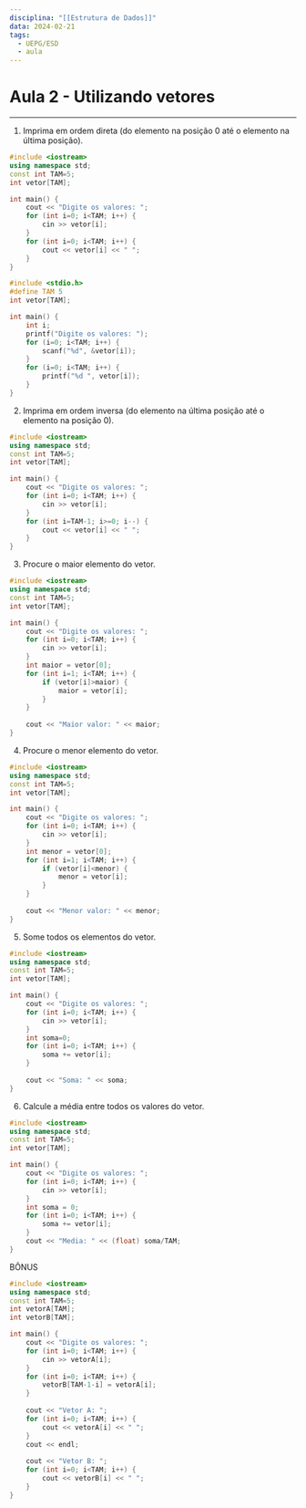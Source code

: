 ```yaml
---
disciplina: "[[Estrutura de Dados]]"
data: 2024-02-21
tags:
  - UEPG/ESD
  - aula
---
```

# Aula 2 - Utilizando vetores
- - -
1. Imprima em ordem direta (do elemento na posição 0 até o elemento na última posição).
```cpp
#include <iostream>
using namespace std;
const int TAM=5;
int vetor[TAM];

int main() {
    cout << "Digite os valores: ";
    for (int i=0; i<TAM; i++) {
        cin >> vetor[i];
    }
    for (int i=0; i<TAM; i++) {
        cout << vetor[i] << " ";
    }
}
```

```c
#include <stdio.h>
#define TAM 5
int vetor[TAM];

int main() {
    int i;
    printf("Digite os valores: ");
    for (i=0; i<TAM; i++) {
        scanf("%d", &vetor[i]);
    }
    for (i=0; i<TAM; i++) {
        printf("%d ", vetor[i]);
    }
}
```

2. Imprima em ordem inversa (do elemento na última posição até o elemento na posição 0).
```cpp
#include <iostream>
using namespace std;
const int TAM=5;
int vetor[TAM];

int main() {
    cout << "Digite os valores: ";
    for (int i=0; i<TAM; i++) {
        cin >> vetor[i];
    }
    for (int i=TAM-1; i>=0; i--) {
        cout << vetor[i] << " ";
    }
}
```

3. Procure o maior elemento do vetor.
```cpp
#include <iostream>
using namespace std;
const int TAM=5;
int vetor[TAM];

int main() {
    cout << "Digite os valores: ";
    for (int i=0; i<TAM; i++) {
        cin >> vetor[i];
    }
    int maior = vetor[0];
    for (int i=1; i<TAM; i++) {
        if (vetor[i]>maior) {
            maior = vetor[i];
        }
    }
    
    cout << "Maior valor: " << maior;
}
```

4. Procure o menor elemento do vetor.
```cpp
#include <iostream>
using namespace std;
const int TAM=5;
int vetor[TAM];

int main() {
    cout << "Digite os valores: ";
    for (int i=0; i<TAM; i++) {
        cin >> vetor[i];
    }
    int menor = vetor[0];
    for (int i=1; i<TAM; i++) {
        if (vetor[i]<menor) {
            menor = vetor[i];
        }
    }
    
    cout << "Menor valor: " << menor;
}
```

5. Some todos os elementos do vetor.
```cpp
#include <iostream>
using namespace std;
const int TAM=5;
int vetor[TAM];

int main() {
    cout << "Digite os valores: ";
    for (int i=0; i<TAM; i++) {
        cin >> vetor[i];
    }
    int soma=0;
    for (int i=0; i<TAM; i++) {
        soma += vetor[i];
    }
    
    cout << "Soma: " << soma;
}
```

6. Calcule a média entre todos os valores do vetor.
```cpp
#include <iostream>
using namespace std;
const int TAM=5;
int vetor[TAM];

int main() {
    cout << "Digite os valores: ";
    for (int i=0; i<TAM; i++) {
        cin >> vetor[i];
    }
    int soma = 0;
    for (int i=0; i<TAM; i++) {
        soma += vetor[i];
    }
    cout << "Media: " << (float) soma/TAM;
}
```

BÔNUS
```cpp
#include <iostream>
using namespace std;
const int TAM=5;
int vetorA[TAM];
int vetorB[TAM];

int main() {
    cout << "Digite os valores: ";
    for (int i=0; i<TAM; i++) {
        cin >> vetorA[i];
    }
    for (int i=0; i<TAM; i++) {
        vetorB[TAM-1-i] = vetorA[i];
    }
    
    cout << "Vetor A: ";
    for (int i=0; i<TAM; i++) {
        cout << vetorA[i] << " ";
    }
    cout << endl;
    
    cout << "Vetor B: ";
    for (int i=0; i<TAM; i++) {
        cout << vetorB[i] << " ";
    }
}
```